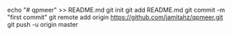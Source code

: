 echo "# qpmeer" >> README.md
git init
git add README.md
git commit -m "first commit"
git remote add origin https://github.com/jamitahz/qpmeer.git
git push -u origin master
